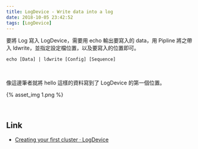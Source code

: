```yaml
---
title: LogDevice - Write data into a log
date: 2018-10-05 23:42:52
tags: [LogDevice]
---
```


要將 Log 寫入 LogDevice，需要用 echo 輸出要寫入的 data，用 Pipline 將之帶入 ldwrite，並指定設定檔位置，以及要寫入的位置即可。  

<!-- More -->

    echo [Data] | ldwrite [Config] [Sequence]

<br/>


像這邊筆者就將 hello 這樣的資料寫到了 LogDevice 的第一個位置。

{% asset_img 1.png %}
 
<br/>


Link
----
* [Creating your first cluster · LogDevice](https://logdevice.io/docs/FirstCluster.html)
